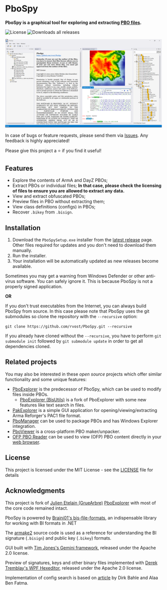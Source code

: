 ﻿# PboSpy

**PboSpy is a graphical tool for exploring and extracting [PBO files](https://community.bistudio.com/wiki/PBO_File_Format).**

![License](https://img.shields.io/github/license/rvost/PboSpy?style=flat-square)
![Downloads all releases](https://img.shields.io/github/downloads/rvost/PboSpy/total?style=flat-square)

![PboSpy](images/PboSpy.png)

In case of bugs or feature requests, please send them via [Issues](https://github.com/rvost/PboSpy/issues). 
Any feedback is highly appreciated!

Please give this project a ⭐ if you find it useful!

## Features

* Explore the contents of ArmA and DayZ PBOs;
* Extract PBOs or individual files;
  **In that case, please check the licensing of files to ensure you are allowed to extract any data.**
* View and extract obfuscated PBOs;
* Preview files in PBO without extracting them;
* View class definitions (configs) in PBOs;
* Recover `.bikey` from `.bisign`.

## Installation

1. Download the `PboSpySetup.exe` installer from the [latest release](https://github.com/rvost/PboSpy/releases/latest) page.
  Other files required for updates and you don't need to download them manually.
2. Run the installer.
3. Your installation will be automatically updated as new releases become available.

Sometimes you may get a warning from Windows Defender or other anti-virus software.
You can safely ignore it.
This is because PboSpy is not a properly signed application. 

**OR** 

If you don't trust executables from the Internet, you can always build PboSpy from source.
In this case please note that PboSpy uses the git submodules so clone the repository with the `--recursive` option:

`git clone https://github.com/rvost/PboSpy.git --recursive`

If you already have cloned without the `--recursive`, you have to perform `git submodule init` followed by `git submodule update` in order to get all dependencies cloned.

## Related projects

You may also be interested in these *open source* projects which offer similar functionality and some unique features:

* [PboExplorer](https://github.com/jetelain/PboExplorer) is the predecessor of PboSpy, which can be used to modify files inside PBOs.
   * [PboExplorer (BisUtils)](https://github.com/FlipperPlz/PboExplorer) is a fork of PboExplorer with some new features like text search in files.
* [PakExplorer](https://github.com/FlipperPlz/PakExplorer) is a simple GUI application for opening/viewing/extracting Arma Reforger's PAC1 file format.
* [PboManager](https://github.com/winseros/pboman3) can be used to package PBOs and has Windows Explorer integration.
* [PboViewer](https://github.com/SteezCram/PboViewer) is a cross-platform PBO maker/unpacker.
* [OFP PBO Reader](https://github.com/ofpisnotdead-com/rust-pbo-wasm) can be used to view (OFP) PBO  content directly in your [web browser](https://ofpisnotdead-com.github.io/rust-pbo-wasm/).

## License

This project is licensed under the MIT License - see the [LICENSE](LICENSE) file for details

## Acknowledgments

This project is fork of  [Julien Etelain (GrueArbre)](https://github.com/jetelain) [PboExplorer](https://github.com/jetelain/PboExplorer) with most of the core code remained intact.

PboSpy is powered by [Braini01's bis-file-formats](https://github.com/Braini01/bis-file-formats), an indispensable library for working with BI formats in .NET

The [armake2](https://github.com/KoffeinFlummi/armake2) source code is used as a reference for understanding the BI signature (`.bisign`) and public key (`.bikey`) formats.

GUI built with [Tim Jones's Gemini framework](https://github.com/tgjones/gemini), released under the Apache 2.0 license.

Preview of  signatures, keys and other binary files implemented with [Derek Tremblay's WPF Hexeditor](https://github.com/abbaye/WpfHexEditorControl), released under the Apache 2.0 license.

Implementation of config search is based on [article](https://www.codeproject.com/Articles/1213031/Advanced-WPF-TreeViews-in-Csharp-VB-Net-Part-of-n) by Dirk Bahle and Alaa Ben Fatma.
